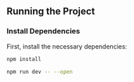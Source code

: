 ## Running the Project

### Install Dependencies

First, install the necessary dependencies:

```bash
npm install

npm run dev -- --open